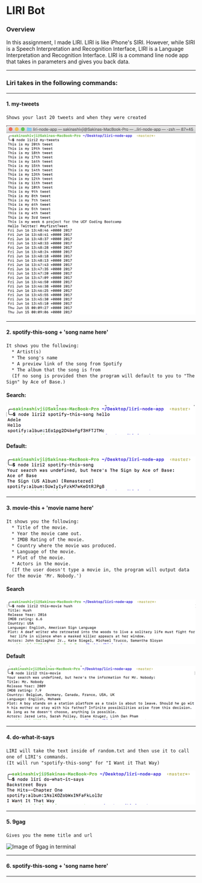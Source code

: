 # LIRI Bot

### Overview
In this assignment, I made LIRI. LIRI is like iPhone's SIRI. However, while SIRI is a Speech Interpretation and Recognition Interface, LIRI is a Language Interpretation and Recognition Interface. LIRI is a command line node app that takes in parameters and gives you back data.

------------------------------------------------------------------------------------------------------------------------------

### Liri takes in the following commands:

------------------------------------------------------------------------------------------------------------------------------

#### 1. my-tweets 
```
Shows your last 20 tweets and when they were created
```
![Image of tweets in terminal](https://github.com/shivjisakina/liri-node-app/blob/master/images/tweets1.png)

------------------------------------------------------------------------------------------------------------------------------

#### 2. spotify-this-song + 'song name here' 
```
It shows you the following:
  * Artist(s)
  * The song's name
  * A preview link of the song from Spotify
  * The album that the song is from
  (If no song is provided then the program will default to you to "The Sign" by Ace of Base.)
```
#### Search:
![Image of spotify search in terminal](https://github.com/shivjisakina/liri-node-app/blob/master/images/spotifysearch1.png)

#### Default:
![Image of spotify default in terminal](https://github.com/shivjisakina/liri-node-app/blob/master/images/spotifydefault.png)

------------------------------------------------------------------------------------------------------------------------------

#### 3. movie-this + 'movie name here'
```
It shows you the following: 
  * Title of the movie.
  * Year the movie came out.
  * IMDB Rating of the movie.
  * Country where the movie was produced.
  * Language of the movie.
  * Plot of the movie.
  * Actors in the movie.
  (If the user doesn't type a movie in, the program will output data for the movie 'Mr. Nobody.')
```  
#### Search
![Image of movie search in terminal](https://github.com/shivjisakina/liri-node-app/blob/master/images/moviesearch.png)

#### Default
![Image of movie default in terminal](https://github.com/shivjisakina/liri-node-app/blob/master/images/moviedefault.png)

------------------------------------------------------------------------------------------------------------------------------

#### 4. do-what-it-says
```
LIRI will take the text inside of random.txt and then use it to call one of LIRI's commands.
(It will run "spotify-this-song" for "I Want it That Way)
```
![Image of fs readfile in terminal](https://github.com/shivjisakina/liri-node-app/blob/master/images/dowhatitsays.png)

------------------------------------------------------------------------------------------------------------------------------
#### 5. 9gag  
```
Gives you the meme title and url
```
![Image of 9gag in terminal]()

------------------------------------------------------------------------------------------------------------------------------
#### 6. spotify-this-song + 'song name here' 
------------------------------------------------------------------------------------------------------------------------------
